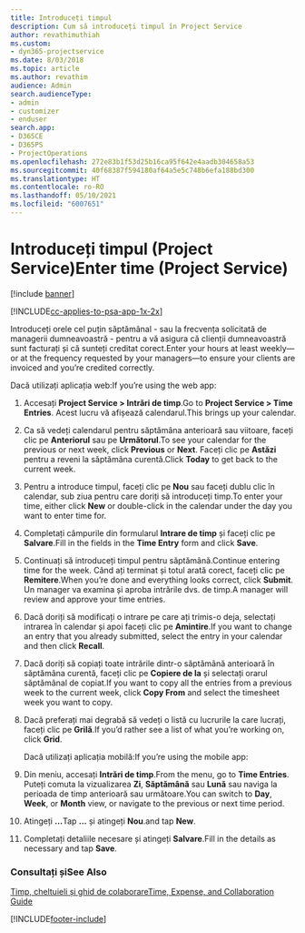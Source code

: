 ```yaml
---
title: Introduceți timpul
description: Cum să introduceți timpul în Project Service
author: revathimuthiah
ms.custom:
- dyn365-projectservice
ms.date: 8/03/2018
ms.topic: article
ms.author: revathim
audience: Admin
search.audienceType:
- admin
- customizer
- enduser
search.app:
- D365CE
- D365PS
- ProjectOperations
ms.openlocfilehash: 272e83b1f53d25b16ca95f642e4aadb304658a53
ms.sourcegitcommit: 40f68387f594180af64a5e5c748b6efa188bd300
ms.translationtype: HT
ms.contentlocale: ro-RO
ms.lasthandoff: 05/10/2021
ms.locfileid: "6007651"
---
```

# <a name="enter-time-project-service"></a><span data-ttu-id="cd409-103">Introduceți timpul (Project Service)</span><span class="sxs-lookup"><span data-stu-id="cd409-103">Enter time (Project Service)</span></span>

[!include [banner](../includes/psa-now-project-operations.md)]

[!INCLUDE[cc-applies-to-psa-app-1x-2x](../includes/cc-applies-to-psa-app-1x-2x.md)]

<span data-ttu-id="cd409-104">Introduceți orele cel puțin săptămânal - sau la frecvența solicitată de managerii dumneavoastră - pentru a vă asigura că clienții dumneavoastră sunt facturați și că sunteți creditat corect.</span><span class="sxs-lookup"><span data-stu-id="cd409-104">Enter your hours at least weekly—or at the frequency requested by your managers—to ensure your clients are invoiced and you’re credited correctly.</span></span>  
  
 <span data-ttu-id="cd409-105">Dacă utilizați aplicația web:</span><span class="sxs-lookup"><span data-stu-id="cd409-105">If you’re using the web app:</span></span>  
  
1. <span data-ttu-id="cd409-106">Accesați **Project Service > Intrări de timp**.</span><span class="sxs-lookup"><span data-stu-id="cd409-106">Go to **Project Service > Time Entries**.</span></span> <span data-ttu-id="cd409-107">Acest lucru vă afișează calendarul.</span><span class="sxs-lookup"><span data-stu-id="cd409-107">This brings up your calendar.</span></span>  
  
2. <span data-ttu-id="cd409-108">Ca să vedeți calendarul pentru săptămâna anterioară sau viitoare, faceți clic pe **Anteriorul** sau pe **Următorul**.</span><span class="sxs-lookup"><span data-stu-id="cd409-108">To see your calendar for the previous or next week, click **Previous** or **Next**.</span></span> <span data-ttu-id="cd409-109">Faceți clic pe **Astăzi** pentru a reveni la săptămâna curentă.</span><span class="sxs-lookup"><span data-stu-id="cd409-109">Click **Today** to get back to the current week.</span></span>  
  
3. <span data-ttu-id="cd409-110">Pentru a introduce timpul, faceți clic pe **Nou** sau faceți dublu clic în calendar, sub ziua pentru care doriți să introduceți timp.</span><span class="sxs-lookup"><span data-stu-id="cd409-110">To enter your time, either click **New** or double-click in the calendar under the day you want to enter time for.</span></span>  
  
4. <span data-ttu-id="cd409-111">Completați câmpurile din formularul **Intrare de timp** și faceți clic pe **Salvare**.</span><span class="sxs-lookup"><span data-stu-id="cd409-111">Fill in the fields in the **Time Entry** form and click **Save**.</span></span>  
  
5. <span data-ttu-id="cd409-112">Continuați să introduceți timpul pentru săptămână.</span><span class="sxs-lookup"><span data-stu-id="cd409-112">Continue entering time for the week.</span></span> <span data-ttu-id="cd409-113">Când ați terminat și totul arată corect, faceți clic pe **Remitere**.</span><span class="sxs-lookup"><span data-stu-id="cd409-113">When you’re done and everything looks correct, click **Submit**.</span></span> <span data-ttu-id="cd409-114">Un manager va examina și aproba intrările dvs. de timp.</span><span class="sxs-lookup"><span data-stu-id="cd409-114">A manager will review and approve your time entries.</span></span>  
  
6. <span data-ttu-id="cd409-115">Dacă doriți să modificați o intrare pe care ați trimis-o deja, selectați intrarea în calendar și apoi faceți clic pe **Amintire**.</span><span class="sxs-lookup"><span data-stu-id="cd409-115">If you want to change an entry that you already submitted, select the entry in your calendar and then click **Recall**.</span></span>  
  
7. <span data-ttu-id="cd409-116">Dacă doriți să copiați toate intrările dintr-o săptămână anterioară în săptămâna curentă, faceți clic pe **Copiere de la** și selectați orarul săptămânal de copiat.</span><span class="sxs-lookup"><span data-stu-id="cd409-116">If you want to copy all the entries from a previous week to the current week, click **Copy From** and select the timesheet week you want to copy.</span></span>  
  
8. <span data-ttu-id="cd409-117">Dacă preferați mai degrabă să vedeți o listă cu lucrurile la care lucrați, faceți clic pe **Grilă**.</span><span class="sxs-lookup"><span data-stu-id="cd409-117">If you’d rather see a list of what you’re working on, click **Grid**.</span></span>  
  
   <span data-ttu-id="cd409-118">Dacă utilizați aplicația mobilă:</span><span class="sxs-lookup"><span data-stu-id="cd409-118">If you’re using the mobile app:</span></span>  
  
9. <span data-ttu-id="cd409-119">Din meniu, accesați **Intrări de timp**.</span><span class="sxs-lookup"><span data-stu-id="cd409-119">From the menu, go to **Time Entries**.</span></span>     <span data-ttu-id="cd409-120">Puteți comuta la vizualizarea **Zi**, **Săptămână** sau **Lună** sau naviga la perioada de timp anterioară sau următoare.</span><span class="sxs-lookup"><span data-stu-id="cd409-120">You can switch to **Day**, **Week**, or **Month** view, or navigate to the previous or next time period.</span></span>  
  
10. <span data-ttu-id="cd409-121">Atingeți **…**</span><span class="sxs-lookup"><span data-stu-id="cd409-121">Tap **…**</span></span> <span data-ttu-id="cd409-122">și atingeți **Nou**.</span><span class="sxs-lookup"><span data-stu-id="cd409-122">and tap **New**.</span></span>  
  
11. <span data-ttu-id="cd409-123">Completați detaliile necesare și atingeți **Salvare**.</span><span class="sxs-lookup"><span data-stu-id="cd409-123">Fill in the details as necessary and tap **Save**.</span></span>  
  
### <a name="see-also"></a><span data-ttu-id="cd409-124">Consultați și</span><span class="sxs-lookup"><span data-stu-id="cd409-124">See Also</span></span>  
 [<span data-ttu-id="cd409-125">Timp, cheltuieli și ghid de colaborare</span><span class="sxs-lookup"><span data-stu-id="cd409-125">Time, Expense, and Collaboration Guide</span></span>](../psa/time-expense-collaboration-guide.md)


[!INCLUDE[footer-include](../includes/footer-banner.md)]